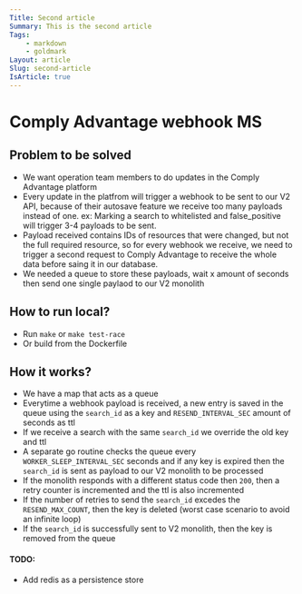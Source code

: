 ```yaml
---
Title: Second article
Summary: This is the second article
Tags:
    - markdown
    - goldmark
Layout: article
Slug: second-article
IsArticle: true
---
```

# Comply Advantage webhook MS

## Problem to be solved

- We want operation team members to do updates in the Comply Advantage platform
- Every update in the platfrom will trigger a webhook to be sent to our V2 API, because of their autosave feature we receive too many payloads instead of one. ex: Marking a search to whitelisted and false_positive will trigger 3-4 payloads to be sent.
- Payload received contains IDs of resources that were changed, but not the full required resource, so for every webhook we receive, we need to trigger a second request to Comply Advantage to receive the whole data before saing it in our database.
- We needed a queue to store these payloads, wait x amount of seconds then send one single paylaod to our V2 monolith

## How to run local?

- Run `make` or `make test-race`
- Or build from the Dockerfile

## How it works?

- We have a map that acts as a queue
- Everytime a webhook payload is received, a new entry is saved in the queue using the `search_id` as a key and `RESEND_INTERVAL_SEC` amount of seconds as ttl
- If we receive a search with the same `search_id` we override the old key and ttl
- A separate go routine checks the queue every `WORKER_SLEEP_INTERVAL_SEC` seconds and if any key is expired then the `search_id` is sent as payload to our V2 monolith to be processed
- If the monolith responds with a different status code then `200`, then a retry counter is incremented and the ttl is also incremented
- If the number of retries to send the `search_id` excedes the `RESEND_MAX_COUNT`, then the key is deleted (worst case scenario to avoid an infinite loop)
- If the `search_id` is successfully sent to V2 monolith, then the key is removed from the queue

#### TODO:
- Add redis as a persistence store 

